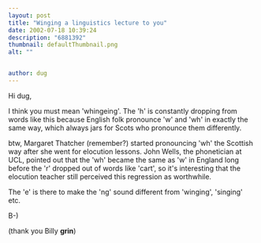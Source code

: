 ```yaml
---
layout: post
title: "Winging a linguistics lecture to you"
date: 2002-07-18 10:39:24
description: "6881392"
thumbnail: defaultThumbnail.png
alt: ""


author: dug
---
```


<p>Hi dug,</p>

<p>I think you must mean 'whingeing'. The 'h' is constantly dropping from words like this because English folk pronounce 'w' and 'wh' in exactly the same way, which always jars for Scots who pronounce them differently.</p>

<p>btw, Margaret Thatcher (remember?) started pronouncing 'wh' the Scottish way after she went for elocution lessons. John Wells, the phonetician at <span class="caps">UCL, </span>pointed out that the 'wh' became the same as 'w' in England long before the 'r' dropped out of words like 'cart', so it's interesting that the elocution teacher still perceived this regression as worthwhile.</p>

<p>The 'e' is there to make the 'ng' sound different from 'winging', 'singing' etc.</p>

<p>B-)</p>

<p>(thank you Billy <strong>grin</strong>)</p>
